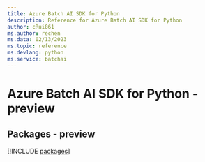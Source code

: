 ```yaml
---
title: Azure Batch AI SDK for Python
description: Reference for Azure Batch AI SDK for Python
author: cRui861
ms.author: rechen
ms.data: 02/13/2023
ms.topic: reference
ms.devlang: python
ms.service: batchai
---
```

# Azure Batch AI SDK for Python - preview
## Packages - preview
[!INCLUDE [packages](batch-ai-index.md)]